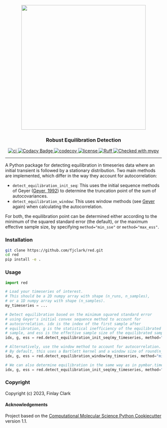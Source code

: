 
<p align="center">
  <img src="https://github.com/fjclark/red/assets/90148170/5b0cf397-f902-4a43-9323-6414aa408d1a" width="400">
</p>

<h3 align="center">Robust Equilibration Detection</h3>

<p align="center">
  <a href="https://github.com/fjclark/red/actions?query=workflow%3ACI">
    <img alt="ci" src="https://github.com/fjclark/red/workflows/CI/badge.svg" />
  </a>
  <a href="https://app.codacy.com/gh/fjclark/red/dashboard?utm_source=gh&utm_medium=referral&utm_content=&utm_campaign=Badge_grade">
    <img alt="Codacy Badge" src="https://app.codacy.com/project/badge/Grade/fff40e5573f847399bee98eef495f8c6" />
  </a>
  <a href="https://codecov.io/gh/fjclark/red/branch/main">
    <img alt="codecov" src="https://codecov.io/gh/fjclark/red/branch/main/graph/badge.svg" />
  </a>
  <a href="https://opensource.org/licenses/MIT">
    <img alt="license" src="https://img.shields.io/badge/License-MIT-yellow.svg" />
  </a>
  <a href="https://github.com/astral-sh/ruff">
    <img alt="Ruff" src="https://img.shields.io/endpoint?url=https://raw.githubusercontent.com/astral-sh/ruff/main/assets/badge/v2.json" />
  </a>
  <a href="https://mypy-lang.org/">
    <img alt="Checked with mypy" src="https://www.mypy-lang.org/static/mypy_badge.svg" />
  </a>
</p>

---


A Python package for detecting equilibration in timeseries data where an initial transient is followed by a stationary distribution. Two main methods are implemented, which differ in the way they account for autocorrelation:

  - `detect_equilibration_init_seq`: This uses the initial sequence methods of Geyer ([Geyer, 1992](https://www.jstor.org/stable/2246094)) to determine the truncation point of the sum of autocovariances.
  - `detect_equilibration_window`: This uses window methods (see [Geyer](https://www.jstor.org/stable/2246094) again) when calculating the
autocorrelation.

For both, the equilibration point can be determined either according to the minimum of the squared standard error (the default), or the maximum effective sample size, by specifying `method="min_sse"` or `method="max_ess"`.

### Installation

```bash
git clone https://github.com/fjclark/red.git
cd red
pip install -e .
```

### Usage

```python
import red

# Load your timeseries of interest.
# This should be a 2D numpy array with shape (n_runs, n_samples),
# or a 1D numpy array with shape (n_samples).
my_timeseries = ...

# Detect equilibration based on the minimum squared standard error
# using Geyer's initial convex sequence method to account for
# autocorrelation. idx is the index of the first sample after
# equilibration, g is the statistical inefficiency of the equilibrated
# sample, and ess is the effective sample size of the equilibrated sample.
idx, g, ess = red.detect_equilibration_init_seq(my_timeseries, method="min_sse", plot=True)

# Alternatively, use the window method to account for autocorrelation.
# By default, this uses a Bartlett kernel and a window size of round(n_samples**0.5).
idx, g, ess = red.detect_equilibration_window(my_timeseries, method="min_sse", plot=True)

# We can also determine equilibration in the same way as in pymbar.timeseries.detect_equilibration.
idx, g, ess = red.detect_equilibration_init_seq(my_timeseries, method="max_ess", sequence_estimator="positive")
```

### Copyright

Copyright (c) 2023, Finlay Clark


#### Acknowledgements

Project based on the
[Computational Molecular Science Python Cookiecutter](https://github.com/molssi/cookiecutter-cms) version 1.1.

